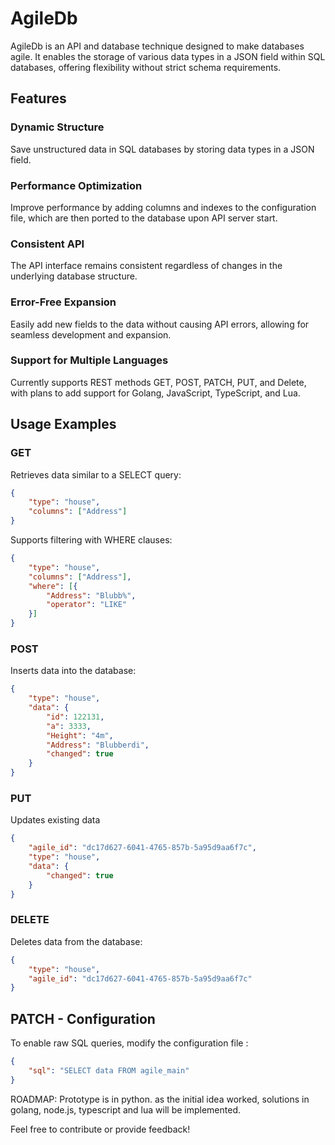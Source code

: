 # AgileDb
AgileDb is an API and database technique designed to make databases agile. It enables the storage of various data types in a JSON field within SQL databases, offering flexibility without strict schema requirements.

## Features
### Dynamic Structure
Save unstructured data in SQL databases by storing data types in a JSON field.
### Performance Optimization 
Improve performance by adding columns and indexes to the configuration file, which are then ported to the database upon API server start.
### Consistent API
The API interface remains consistent regardless of changes in the underlying database structure.
### Error-Free Expansion 
Easily add new fields to the data without causing API errors, allowing for seamless development and expansion.
### Support for Multiple Languages
Currently supports REST methods GET, POST, PATCH, PUT, and Delete, with plans to add support for Golang, JavaScript, TypeScript, and Lua.

## Usage Examples
### GET
Retrieves data similar to a SELECT query:
```json
{
    "type": "house",
    "columns": ["Address"]
}
```
Supports filtering with WHERE clauses:
```json
{
    "type": "house",
    "columns": ["Address"],
    "where": [{
        "Address": "Blubb%",
        "operator": "LIKE"
    }]
}
```
### POST
Inserts data into the database:
```json
{
    "type": "house",
    "data": {
        "id": 122131,
        "a": 3333,
        "Height": "4m",
        "Address": "Blubberdi",
        "changed": true
    }
}
```
### PUT
Updates existing data
```json
{
    "agile_id": "dc17d627-6041-4765-857b-5a95d9aa6f7c",
    "type": "house",
    "data": {
        "changed": true
    }
}
```
### DELETE
Deletes data from the database:
```json
{
    "type": "house",
    "agile_id": "dc17d627-6041-4765-857b-5a95d9aa6f7c"
}
```

## PATCH - Configuration
To enable raw SQL queries, modify the configuration file :
```json
{
    "sql": "SELECT data FROM agile_main"
}
```
ROADMAP: 
Prototype is in python. as the initial idea worked, solutions in golang, node.js, typescript and lua will be implemented.


Feel free to contribute or provide feedback!
